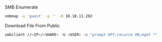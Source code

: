 SMB Enumerate
```bash
smbmap -u 'guest' -p '' -H 10.10.11.202
```

Download File From Public
```bash
smbclient //<IP>/<SHARE> -U <USER> -c "prompt OFF;recurse ON;mget *"
```

